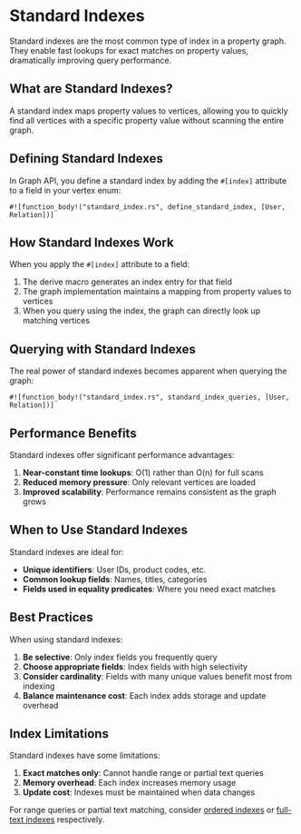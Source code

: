 # Standard Indexes

Standard indexes are the most common type of index in a property graph. They enable fast lookups for exact matches on
property values, dramatically improving query performance.

## What are Standard Indexes?

A standard index maps property values to vertices, allowing you to quickly find all vertices with a specific property
value without scanning the entire graph.

## Defining Standard Indexes

In Graph API, you define a standard index by adding the `#[index]` attribute to a field in your vertex enum:

```rust,noplayground
#![function_body!("standard_index.rs", define_standard_index, [User, Relation])]
```

## How Standard Indexes Work

When you apply the `#[index]` attribute to a field:

1. The derive macro generates an index entry for that field
2. The graph implementation maintains a mapping from property values to vertices
3. When you query using the index, the graph can directly look up matching vertices

## Querying with Standard Indexes

The real power of standard indexes becomes apparent when querying the graph:

```rust,noplayground
#![function_body!("standard_index.rs", standard_index_queries, [User, Relation])]
```

## Performance Benefits

Standard indexes offer significant performance advantages:

1. **Near-constant time lookups**: O(1) rather than O(n) for full scans
2. **Reduced memory pressure**: Only relevant vertices are loaded
3. **Improved scalability**: Performance remains consistent as the graph grows

## When to Use Standard Indexes

Standard indexes are ideal for:

- **Unique identifiers**: User IDs, product codes, etc.
- **Common lookup fields**: Names, titles, categories
- **Fields used in equality predicates**: Where you need exact matches

## Best Practices

When using standard indexes:

1. **Be selective**: Only index fields you frequently query
2. **Choose appropriate fields**: Index fields with high selectivity
3. **Consider cardinality**: Fields with many unique values benefit most from indexing
4. **Balance maintenance cost**: Each index adds storage and update overhead

## Index Limitations

Standard indexes have some limitations:

1. **Exact matches only**: Cannot handle range or partial text queries
2. **Memory overhead**: Each index increases memory usage
3. **Update cost**: Indexes must be maintained when data changes

For range queries or partial text matching, consider [ordered indexes](./ordered_index.md)
or [full-text indexes](./full_text_index.md) respectively.